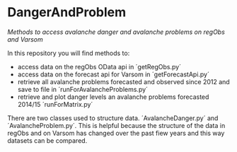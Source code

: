 # DangerAndProblem
*Methods to access avalanche danger and avalanche problems on regObs and Varsom*

In this repository you will find methods to:
* access data on the regObs OData api in ´getRegObs.py´
* access data on the forecast api for Varsom in ´getForecastApi.py´
* retrieve all avalanche problems forecasted and observed since 2012 and save to file in ´runForAvalancheProblems.py´
* retrieve and plot danger levels an avalanche problems forecasted 2014/15 ´runForMatrix.py´

There are two classes used to structure data. ´AvalancheDanger.py´ and ´AvalancheProblem.py´. This is helpful because the structure of the data in regObs and on Varsom has changed over the past fiew years and this way datasets can be compared.

